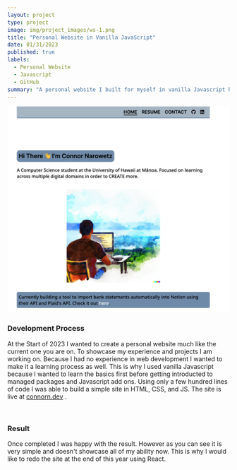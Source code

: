 ```yaml
---
layout: project
type: project
image: img/project_images/ws-1.png
title: "Personal Website in Vanilla JavaScript"
date: 01/31/2023
published: true
labels:
  - Personal Website
  - Javascript
  - GitHub
summary: "A personal website I built for myself in vanilla Javascript hosted with github pages."
---
```


<img class="img-fluid" src="../img/project_images/ws.png">

### Development Process
At the Start of 2023 I wanted to create a personal website much like the current one you are on. To showcase my experience and projects I am working on. Because I had no experience in web development I wanted to make it a learning process as well. This is why I used vanilla Javascript because I wanted to learn the basics first before getting introducted to managed packages and Javascript add ons. Using only a few hundred lines of code I was able to build a simple site in HTML, CSS, and JS. The site is live at <a href="https://connorn.dev">connorn.dev</a> . 

<br>

### Result
Once completed I was happy with the result. However as you can see it is very simple and doesn't showcase all of my ability now. This is why I would like to redo the site at the end of this year using React. 



